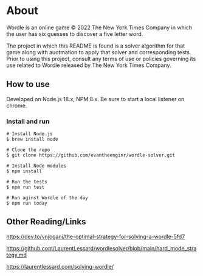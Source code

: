 # About

Wordle is an online game © 2022 The New York Times Company in which the user 
has six guesses to discover a five letter word.

The project in which this README is found is a solver algorithm for that game
along with auotmation to apply that solver and corresponding tests. Prior to
using this project, consult any terms of use or policies governing its use
related to Wordle released by The New York Times Company.

## How to use

Developed on Node.js 18.x, NPM 8.x.  Be sure to start a local listener on chrome.

### Install and run

```
# Install Node.js
$ brew install node

# Clone the repo
$ git clone https://github.com/evantheenginr/wordle-solver.git

# Install Node modules
$ npm install

# Run the tests
$ npm run test

# Run aginst Wordle of the day
$ npm run today
```

## Other Reading/Links

https://dev.to/vnjogani/the-optimal-strategy-for-solving-a-wordle-5fd7

https://github.com/LaurentLessard/wordlesolver/blob/main/hard_mode_strategy.md

https://laurentlessard.com/solving-wordle/


